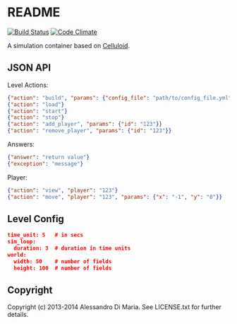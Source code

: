 README
======
[![Build Status](https://travis-ci.org/grrrisu/Simulator.svg?branch=master)](https://travis-ci.org/grrrisu/Simulator)
[![Code Climate](https://codeclimate.com/github/grrrisu/Simulator.png)](https://codeclimate.com/github/grrrisu/Simulator)

A simulation container based on [Celluloid](https://github.com/celluloid/celluloid).

JSON API
--------

Level Actions:
```json
{"action": "build", "params": {"config_file": "path/to/config_file.yml"}}
{"action": "load"}
{"action": "start"}
{"action": "stop"}
{"action": "add_player", "params": {"id": "123"}}
{"action": "remove_player", "params": {"id": "123"}}
```
Answers:
```json
{"answer": "return value"}
{"exception": "message"}
```

Player:
```json
{"action": "view", "player": "123"}
{"action": "move", "player": "123", "params": {"x": "-1", "y": "0"}}
```

Level Config
-------------
```json
time_unit: 5   # in secs
sim_loop:
  duration: 3  # duration in time units
world:
  width: 50    # number of fields
  height: 100  # number of fields
```

Copyright
--------

Copyright (c) 2013-2014 Alessandro Di Maria. See LICENSE.txt for further details.
